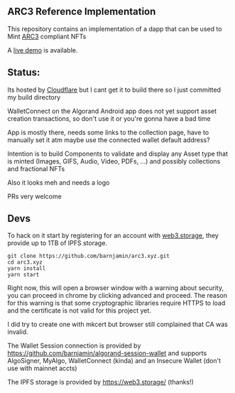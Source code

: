 ARC3 Reference Implementation
-----------------------------

This repository contains an implementation of a dapp that can be used to Mint [ARC3](https://github.com/algorandfoundation/ARCs/blob/main/ARCs/arc-0003.md) compliant NFTs

A [live demo](https://arc3.xyz) is available.


Status:
-------

Its hosted by [Cloudflare](https://pages.dev) but I cant get it to build there so I just committed my build directory

WalletConnect on the Algorand Android app does not yet support asset creation transactions, so don't use it or you're gonna have a bad time

App is mostly there, needs some links to the collection page, have to manually set it atm maybe use the connected wallet default address? 

Intention is to build Components to validate and display any Asset type that is minted (Images, GIFS, Audio, Video, PDFs, ...) and possibly collections and fractional NFTs

Also it looks meh and needs a logo 

PRs very welcome


Devs
-----

To hack on it start by registering for an account with [web3.storage](https://web3.storage), they provide up to 1TB of IPFS storage.

```
git clone https://github.com/barnjamin/arc3.xyz.git
cd arc3.xyz
yarn install
yarn start
```

Right now, this will open a browser window with a warning about security, you can proceed in chrome by clicking advanced and proceed.  The reason for this warning is that some cryptographic libraries require HTTPS to load and the certificate is not valid for this project yet.

I did try to create one with mkcert but browser still complained that CA was invalid.

The Wallet Session connection is provided by https://github.com/barnjamin/algorand-session-wallet  and supports AlgoSigner, MyAlgo, WalletConnect (kinda) and an Insecure Wallet (don't use with mainnet accts)

The IPFS storage is provided by https://web3.storage/ (thanks!)


